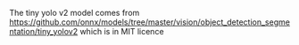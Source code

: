 The tiny yolo v2 model comes from https://github.com/onnx/models/tree/master/vision/object_detection_segmentation/tiny_yolov2 which is in MIT licence
